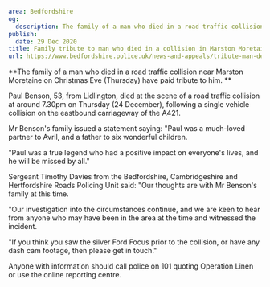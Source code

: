 ```yaml
area: Bedfordshire
og:
  description: The family of a man who died in a road traffic collision near Marston Moretaine on Christmas Eve (Thursday) have paid tribute to him.
publish:
  date: 29 Dec 2020
title: Family tribute to man who died in a collision in Marston Moretaine
url: https://www.bedfordshire.police.uk/news-and-appeals/tribute-man-dec20
```

**The family of a man who died in a road traffic collision near Marston Moretaine on Christmas Eve (Thursday) have paid tribute to him. **

Paul Benson, 53, from Lidlington, died at the scene of a road traffic collision at around 7.30pm on Thursday (24 December), following a single vehicle collision on the eastbound carriageway of the A421.

Mr Benson's family issued a statement saying: "Paul was a much-loved partner to Avril, and a father to six wonderful children.

"Paul was a true legend who had a positive impact on everyone's lives, and he will be missed by all."

Sergeant Timothy Davies from the Bedfordshire, Cambridgeshire and Hertfordshire Roads Policing Unit said: "Our thoughts are with Mr Benson's family at this time.

"Our investigation into the circumstances continue, and we are keen to hear from anyone who may have been in the area at the time and witnessed the incident.

"If you think you saw the silver Ford Focus prior to the collision, or have any dash cam footage, then please get in touch."

Anyone with information should call police on 101 quoting Operation Linen or use the online reporting centre.
